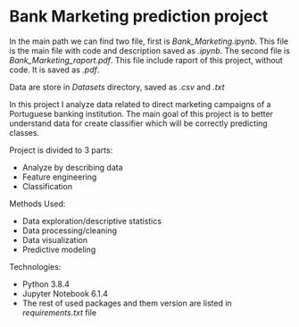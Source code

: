 # Bank Marketing prediction project

In the main path we can find two file, first is *Bank_Marketing.ipynb*. This file is the main file with code and description saved as *.ipynb*. The second file is *Bank_Marketing_raport.pdf*. This file include raport of this project, without code. It is saved as *.pdf*.

Data are store in *Datasets* directory, saved as *.csv* and *.txt*

In this project I analyze data related to direct marketing campaigns of a Portuguese banking institution. The main goal of this project is to better understand data for create classifier which will be correctly predicting classes.

Project is divided to 3 parts:
- Analyze by describing data
- Feature engineering
- Classification

Methods Used:

- Data exploration/descriptive statistics
- Data processing/cleaning
- Data visualization
- Predictive modeling

Technologies:

- Python 3.8.4
- Jupyter Notebook 6.1.4
- The rest of used packages and them version are listed in *requirements.txt* file 
